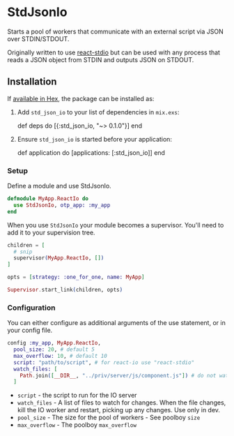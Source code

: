 # StdJsonIo

Starts a pool of workers that communicate with an external script via JSON over
STDIN/STDOUT.

Originally written to use [react-stdio](https://github.com/mjackson/react-stdio)
but can be used with any process that reads a JSON object from STDIN and outputs
JSON on STDOUT.

## Installation

If [available in Hex](https://hex.pm/docs/publish), the package can be installed as:

  1. Add `std_json_io` to your list of dependencies in `mix.exs`:

        def deps do
          [{:std_json_io, "~> 0.1.0"}]
        end

  2. Ensure `std_json_io` is started before your application:

        def application do
          [applications: [:std_json_io]]
        end

### Setup

Define a module and use StdJsonIo.

```elixir
defmodule MyApp.ReactIo do
  use StdJsonIo, otp_app: :my_app
end
```

When you use `StdJsonIo` your module becomes a supervisor. You'll need to add it
to your supervision tree.

```elixir
children = [
  # snip
  supervisor(MyApp.ReactIo, [])
]

opts = [strategy: :one_for_one, name: MyApp]

Supervisor.start_link(children, opts)
```


### Configuration

You can either configure as additional arguments of the use statement, or in your config file.

```elixir
config :my_app, MyApp.ReactIo,
  pool_size: 20, # default 5
  max_overflow: 10, # default 10
  script: "path/to/script", # for react-io use "react-stdio"
  watch_files: [
    Path.join([__DIR__, "../priv/server/js/component.js"]) # do not watch files in dev
  ]
```

* `script` - the script to run for the IO server
* `watch_files` - A list of files to watch for changes. When the file changes,
  kill the IO worker and restart, picking up any changes. Use only in dev.
* `pool_size` - The size for the pool of workers - See poolboy `size`
* `max_overflow` - The poolboy `max_overflow`

